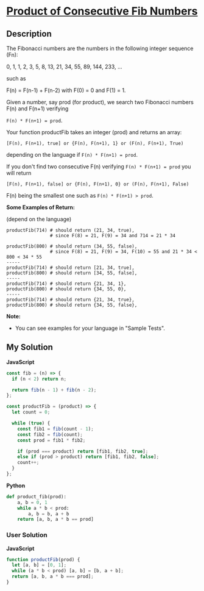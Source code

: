 # [Product of Consecutive Fib Numbers](https://www.codewars.com/kata/5541f58a944b85ce6d00006a)

## Description

The Fibonacci numbers are the numbers in the following integer sequence (Fn):

0, 1, 1, 2, 3, 5, 8, 13, 21, 34, 55, 89, 144, 233, ...

such as

F(n) = F(n-1) + F(n-2) with F(0) = 0 and F(1) = 1.

Given a number, say prod (for product), we search two Fibonacci numbers F(n) and F(n+1) verifying

`F(n) * F(n+1) = prod`.

Your function productFib takes an integer (prod) and returns an array:

```
[F(n), F(n+1), true] or {F(n), F(n+1), 1} or (F(n), F(n+1), True)
```

depending on the language if `F(n) * F(n+1) = prod`.

If you don't find two consecutive F(n) verifying `F(n) * F(n+1) = prod` you will return

```
[F(n), F(n+1), false] or {F(n), F(n+1), 0} or (F(n), F(n+1), False)
```

F(n) being the smallest one such as `F(n) * F(n+1) > prod`.

**Some Examples of Return:**

(depend on the language)

```
productFib(714) # should return (21, 34, true),
                # since F(8) = 21, F(9) = 34 and 714 = 21 * 34

productFib(800) # should return (34, 55, false),
                # since F(8) = 21, F(9) = 34, F(10) = 55 and 21 * 34 < 800 < 34 * 55
-----
productFib(714) # should return [21, 34, true],
productFib(800) # should return [34, 55, false],
-----
productFib(714) # should return {21, 34, 1},
productFib(800) # should return {34, 55, 0},
-----
productFib(714) # should return {21, 34, true},
productFib(800) # should return {34, 55, false},
```

**Note:**

- You can see examples for your language in "Sample Tests".

## My Solution

**JavaScript**

```js
const fib = (n) => {
  if (n < 2) return n;

  return fib(n - 1) + fib(n - 2);
};

const productFib = (product) => {
  let count = 0;

  while (true) {
    const fib1 = fib(count - 1);
    const fib2 = fib(count);
    const prod = fib1 * fib2;

    if (prod === product) return [fib1, fib2, true];
    else if (prod > product) return [fib1, fib2, false];
    count++;
  }
};
```

**Python**

```py
def product_fib(prod):
    a, b = 0, 1
    while a * b < prod:
        a, b = b, a + b
    return [a, b, a * b == prod]
```

### User Solution

**JavaScript**

```js
function productFib(prod) {
  let [a, b] = [0, 1];
  while (a * b < prod) [a, b] = [b, a + b];
  return [a, b, a * b === prod];
}
```
